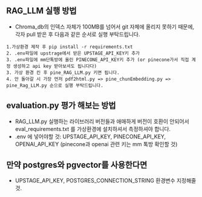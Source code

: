 ## RAG_LLM 실행 방법
- Chroma_db의 인덱스 자체가 100MB를 넘어서 git 자체에 올리지 못하기 때문에, 각자 pull 받은 후 다음과 같은 순서로 실행 부탁드립니다.

```
1.가상환경 제작 후 pip install -r requirements.txt
2. .env파일에 upstrage에서 받은 UPSTAGE_API_KEY키 추가
3. .env파일에 mm단톡방에 올린 PINECONE_API_KEY키 추가 (or pinecone가서 직접 계정 생성하고 api key 받아보셔도 됩니다다)
3. 가상 환경 킨 후 pine_RAG_LLM.py 키면 됩니다.
4. 안 돌아갈 시 가장 먼저 pdf2html.py => pine_chunEmbedding.py => pine_Rag_LLM.py 순으로 실행 부탁드립니다.
```


## evaluation.py 평가 해보는 방법
- RAG_LLM.py 실행하는 라이브러리 버전들과 애매하게 버전이 호환이 안되어서 eval_requirements.txt 를 가상환경에 설치하셔서 측정하셔야 합니다.
- .env 에 넣어야할 것: UPSTAGE_API_KEY, PINECONE_API_KEY, OPENAI_API_KEY (pinecone과 openai 관련 키는 mm 톡방 확인할 것)


## 만약 postgres와 pgvector를 사용한다면 
- UPSTAGE_API_KEY, POSTGRES_CONNECTION_STRING 환경변수 지정해줄 것.